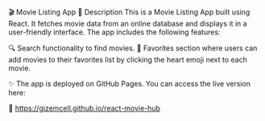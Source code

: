 🎬 Movie Listing App
📖 Description
This is a Movie Listing App built using React. It fetches movie data from an online database 
and displays it in a user-friendly interface. The app includes the following features:

🔍 Search functionality to find movies.
💖 Favorites section where users can add movies to their favorites list 
   by clicking the heart emoji next to each movie.

✨ The app is deployed on GitHub Pages. You can access the live version here:

🌸 https://gizemcell.github.io/react-movie-hub
